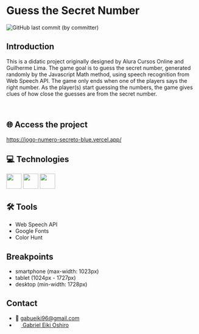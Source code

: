 # Guess the Secret Number


![GitHub last commit (by committer)](https://img.shields.io/github/last-commit/gaeiki/jogo-numero-secreto)


## Introduction
<p>This is a didatic project originally designed by Alura Cursos Online and Guilherme Lima. The game goal is to guess the secret number, generated randomly by the Javascript Math method, using speech recognition from Web Speech API. The game only ends when one of the players says the right number. As the player(s) start guessing the numbers, the game gives clues of how close the guesses are from the secret number. </p>
<br>

## 🌐 Access the project
https://jogo-numero-secreto-blue.vercel.app/

## 💻 Technologies
<span>
<img width=40px src="https://cdn.jsdelivr.net/gh/devicons/devicon/icons/html5/html5-plain-wordmark.svg" />
<img width=40px src="https://cdn.jsdelivr.net/gh/devicons/devicon/icons/css3/css3-plain-wordmark.svg" />
<img width=40px src="https://cdn.jsdelivr.net/gh/devicons/devicon/icons/javascript/javascript-plain.svg" />
</span>

## 🛠️ Tools
- Web Speech API
- Google Fonts
- Color Hunt

## Breakpoints
- smartphone (max-width: 1023px)
- tablet (1024px - 1727px)
- desktop (min-width: 1728px)

## Contact
- 📧 gabueiki96@gmail.com
- [<img width=15px src="https://cdn.jsdelivr.net/gh/devicons/devicon/icons/linkedin/linkedin-original.svg" /> Gabriel Eiki Oshiro](https://www.linkedin.com/in/gabriel-eiki-oshiro-07b324b0/)
